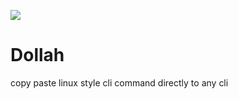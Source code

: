<a href="https://nodei.co/npm/dollah/"><img src="https://nodei.co/npm/dollah.png?downloads=true&stars=true"></a>



# Dollah
copy paste linux style cli command directly to any cli





